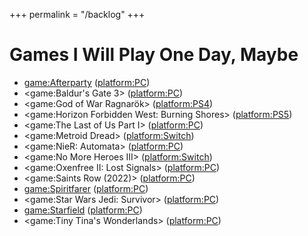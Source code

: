 +++
permalink = "/backlog"
+++

# Games I Will Play One Day, Maybe

* <game:Afterparty> (<platform:PC>)
* <game:Baldur's Gate 3> (<platform:PC>)
* <game:God of War Ragnarök> (<platform:PS4>)
* <game:Horizon Forbidden West: Burning Shores> (<platform:PS5>)
* <game:The Last of Us Part I> (<platform:PC>)
* <game:Metroid Dread> (<platform:Switch>)
* <game:NieR: Automata> (<platform:PC>)
* <game:No More Heroes III> (<platform:Switch>)
* <game:Oxenfree II: Lost Signals> (<platform:PC>)
* <game:Saints Row (2022)> (<platform:PC>)
* <game:Spiritfarer> (<platform:PC>)
* <game:Star Wars Jedi: Survivor> (<platform:PC>)
* <game:Starfield> (<platform:PC>)
* <game:Tiny Tina's Wonderlands> (<platform:PC>)

